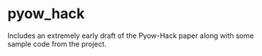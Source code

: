 # pyow_hack

Includes an extremely early draft of the Pyow-Hack paper along with some sample code from the project.
